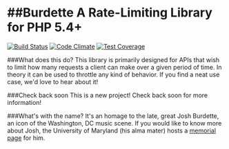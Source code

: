 ##Burdette
A Rate-Limiting Library for PHP 5.4+
====================================
[![Build Status](https://travis-ci.org/squinones/burdette.svg?branch=master)](https://travis-ci.org/squinones/burdette) [![Code Climate](https://codeclimate.com/github/squinones/burdette/badges/gpa.svg)](https://codeclimate.com/github/squinones/burdette) [![Test Coverage](https://codeclimate.com/github/squinones/burdette/badges/coverage.svg)](https://codeclimate.com/github/squinones/burdette)

###What does this do?
This library is primarily designed for APIs that wish to limit how many requests a client can make over a given period
of time. In theory it can be used to throttle any kind of behavior. If you find a neat use case, we'd love to hear 
about it!

###Check back soon
This is a new project! Check back soon for more information!

###What's with the name?
It's an homage to the late, great Josh Burdette, an icon of the Washington, DC music scene. If you would like to know
more about Josh, the University of Maryland (his alma mater) hosts a 
[memorial page](http://www.joshburdettememorial.umd.edu/about.html) for him.